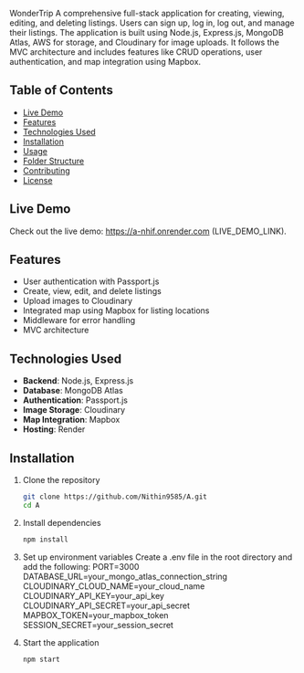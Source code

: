 WonderTrip
A comprehensive full-stack application for creating, viewing, editing, and deleting listings.
Users can sign up, log in, log out, and manage their listings.
The application is built using Node.js, Express.js, MongoDB Atlas, AWS for storage, and Cloudinary for image uploads. 
It follows the MVC architecture and includes features like CRUD operations, user authentication, and map integration using Mapbox.

## Table of Contents

- [Live Demo](#live-demo)
- [Features](#features)
- [Technologies Used](#technologies-used)
- [Installation](#installation)
- [Usage](#usage)
- [Folder Structure](#folder-structure)
- [Contributing](#contributing)
- [License](#license)

## Live Demo

Check out the live demo: https://a-nhif.onrender.com (LIVE_DEMO_LINK).

## Features

- User authentication with Passport.js
- Create, view, edit, and delete listings
- Upload images to Cloudinary
- Integrated map using Mapbox for listing locations
- Middleware for error handling
- MVC architecture

## Technologies Used

- **Backend**: Node.js, Express.js
- **Database**: MongoDB Atlas
- **Authentication**: Passport.js
- **Image Storage**: Cloudinary
- **Map Integration**: Mapbox
- **Hosting**: Render

## Installation

1. Clone the repository
   ```bash
   git clone https://github.com/Nithin9585/A.git
   cd A
2. Install dependencies
    ```bash
   npm install

4. Set up environment variables
Create a .env file in the root directory and add the following:
PORT=3000
DATABASE_URL=your_mongo_atlas_connection_string
CLOUDINARY_CLOUD_NAME=your_cloud_name
CLOUDINARY_API_KEY=your_api_key
CLOUDINARY_API_SECRET=your_api_secret
MAPBOX_TOKEN=your_mapbox_token
SESSION_SECRET=your_session_secret

5. Start the application
    ```bash
   npm start
